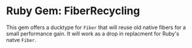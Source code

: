 # Ruby Gem: FiberRecycling
This gem offers a ducktype for `Fiber` that will reuse old native fibers for a small performance gain. It will work as a drop in replacment for Ruby's natve `Fiber`.
